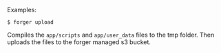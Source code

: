 Examples:

    $ forger upload

Compiles the `app/scripts` and `app/user_data` files to the tmp folder. Then uploads the files to the forger managed s3 bucket.
